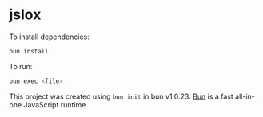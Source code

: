 # jslox

To install dependencies:

```bash
bun install
```

To run:

```bash
bun exec <file>
```

This project was created using `bun init` in bun v1.0.23. [Bun](https://bun.sh) is a fast all-in-one JavaScript runtime.
